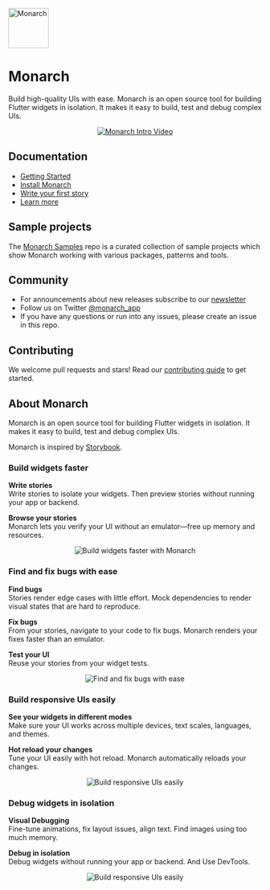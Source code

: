 <p style="margin-bottom: 0; padding-bottom: 0">
  <a href="https://monarchapp.io">
    <img src="https://raw.githubusercontent.com/Dropsource/monarch/master/_assets/monarch-logo.png" alt="Monarch" height="80" />
  </a>
</p>

# Monarch

Build high-quality UIs with ease. Monarch is an open source tool for building Flutter widgets in isolation. It makes it easy to build, test and debug complex UIs.

<p align="center">
  <a href="https://www.youtube.com/watch?v=yblMOMfbZno" target="_blank">
    <img src="https://img.youtube.com/vi/yblMOMfbZno/0.jpg" alt="Monarch Intro Video">
  </a>
</p>

## Documentation
* [Getting Started](https://monarchapp.io/docs/introduction)
* [Install Monarch](https://monarchapp.io/docs/install)
* [Write your first story](https://monarchapp.io/docs/write-first-story)
* [Learn more](https://monarchapp.io/docs/learn-more)

## Sample projects
The [Monarch Samples](https://github.com/Dropsource/monarch_samples) repo is a 
curated collection of sample projects which show Monarch working with various 
packages, patterns and tools.

## Community
* For announcements about new releases subscribe to our [newsletter](https://eepurl.com/hJ-S0L)
* Follow us on Twitter [@monarch_app](https://twitter.com/monarch_app)
* If you have any questions or run into any issues, please create an issue in this repo.

## Contributing
We welcome pull requests and stars! Read our [contributing guide](CONTRIBUTING.md) to get started.

## About Monarch
Monarch is an open source tool for building Flutter widgets in isolation. It makes it easy to build, test and debug complex UIs.

Monarch is inspired by [Storybook](https://storybook.js.org/). 

### Build widgets faster
**Write stories**  
Write stories to isolate your widgets. Then preview stories without running your app or backend.  

**Browse your stories**  
Monarch lets you verify your UI without an emulator—free up memory and resources.  

<p align="center">
  <img src="https://raw.githubusercontent.com/Dropsource/monarch/master/_assets/monarch-build.gif" alt="Build widgets faster with Monarch">
</p>

### Find and fix bugs with ease
**Find bugs**  
Stories render edge cases with little effort. Mock dependencies to render visual states that are hard to reproduce.

**Fix bugs**  
From your stories, navigate to your code to fix bugs. Monarch renders your fixes faster than an emulator.

**Test your UI**  
Reuse your stories from your widget tests.

<p align="center">
  <img src="https://raw.githubusercontent.com/Dropsource/monarch/master/_assets/monarch-fix.gif" alt="Find and fix bugs with ease">
</p>

### Build responsive UIs easily
**See your widgets in different modes**  
Make sure your UI works across multiple devices, text scales, languages, and themes.

**Hot reload your changes**  
Tune your UI easily with hot reload. Monarch automatically reloads your changes.

<p align="center">
  <img src="https://raw.githubusercontent.com/Dropsource/monarch/master/_assets/monarch-knobs.gif" alt="Build responsive UIs easily">
</p>

### Debug widgets in isolation
**Visual Debugging**  
Fine-tune animations, fix layout issues, align text. Find images using too much memory.

**Debug in isolation**  
Debug widgets without running your app or backend. And Use DevTools.

<p align="center">
  <img src="https://raw.githubusercontent.com/Dropsource/monarch/master/_assets/monarch-debug.gif" alt="Build responsive UIs easily">
</p>
